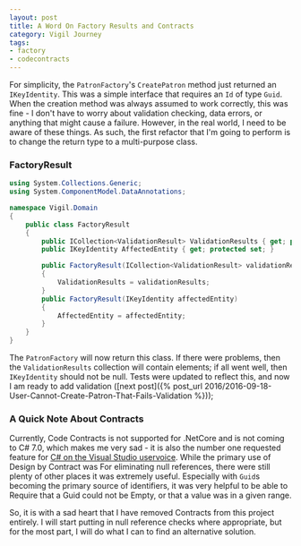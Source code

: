 ```yaml
---
layout: post
title: A Word On Factory Results and Contracts
category: Vigil Journey
tags:
- factory
- codecontracts
---
```


For simplicity, the `PatronFactory`'s `CreatePatron` method just returned an `IKeyIdentity`. This was a simple interface that requires an `Id` of type `Guid`. When the creation method was always assumed to work correctly, this was fine - I don't have to worry about validation checking, data errors, or anything that might cause a failure. However, in the real world, I need to be aware of these things. As such, the first refactor that I'm going to perform is to change the return type to a multi-purpose class.

### FactoryResult

```csharp
using System.Collections.Generic;
using System.ComponentModel.DataAnnotations;

namespace Vigil.Domain
{
    public class FactoryResult
    {
        public ICollection<ValidationResult> ValidationResults { get; protected set; }
        public IKeyIdentity AffectedEntity { get; protected set; }

        public FactoryResult(ICollection<ValidationResult> validationResults)
        {
            ValidationResults = validationResults;
        }
        public FactoryResult(IKeyIdentity affectedEntity)
        {
            AffectedEntity = affectedEntity;
        }
    }
}
```

The `PatronFactory` will now return this class. If there were problems, then the `ValidationResults` collection will contain elements; if all went well, then `IKeyIdentity` should not be null. Tests were updated to reflect this, and now I am ready to add validation ([next post]({% post_url 2016/2016-09-18-User-Cannot-Create-Patron-That-Fails-Validation %}));

### A Quick Note About Contracts

Currently, Code Contracts is not supported for .NetCore and is not coming to C# 7.0, which makes me very sad - it is also the number one requested feature for [C# on the Visual Studio uservoice](https://visualstudio.uservoice.com/forums/121579-visual-studio-2015/suggestions/2320188-add-non-nullable-reference-types-in-c). While the primary use of Design by Contract was For eliminating null references, there were still plenty of other places it was extremely useful. Especially with `Guid`s becoming the primary source of identifiers, it was very helpful to be able to Require that a Guid could not be Empty, or that a value was in a given range.

So, it is with a sad heart that I have removed Contracts from this project entirely. I will start putting in null reference checks where appropriate, but for the most part, I will do what I can to find an alternative solution.